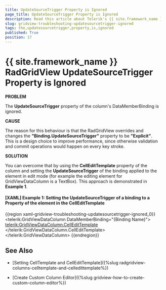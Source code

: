 ```yaml
---
title: UpdateSourceTrigger Property is Ignored
page_title: UpdateSourceTrigger Property is Ignored
description: Read this article about Telerik's {{ site.framework_name }} DataGrid to learn what to do when the UpdateSourceTrigger property of the column's DataMemberBinding is ignored.
slug: gridview-troubleshooting-updatesourcetrigger-ignored
tags: the,updatesourcetrigger,property,is,ignored
published: True
position: 17
---
```


# {{ site.framework_name }} RadGridView UpdateSourceTrigger Property is Ignored

__PROBLEM__

The __UpdateSourceTrigger__ property of the column's DataMemberBinding is ignored.
        
__CAUSE__

The reason for this behaviour is that the RadGridView overrides and changes the __"Binding.UpdateSourceTrigger"__ property to be __"Explicit"__. This is a design choice to improve performance, since otherwise validation and commit operations would happen on every key stroke.
        
__SOLUTION__

You can overcome that by using the __CellEditTemplate__ property of the column and setting the __UpdateSourceTrigger__ of the binding applied to the element in edit mode (for example the editing element for GridViewDataColumn is a TextBox). This approach is demonstrated in __Example 1__.

#### __[XAML] Example 1: Setting the UpdateSourceTrigger of a binding to a Property of the element in the CellEditTemplate__

{{region xaml-gridview-troubleshooting-updatesourcetrigger-ignored_0}}
	<!-- In this example we have a column bound to the Name property of our model-->
    <telerik:GridViewDataColumn DataMemberBinding="{Binding Name}">
        <telerik:GridViewDataColumn.CellEditTemplate>
            <DataTemplate>
                <TextBox Text="{Binding Name, UpdateSourceTrigger=PropertyChanged}" />
            </DataTemplate>
        </telerik:GridViewDataColumn.CellEditTemplate>
    </telerik:GridViewDataColumn>
{{endregion}}
     
## See Also

* [Setting CellTemplate and CellEditTemplate]({%slug radgridview-columns-celltemplate-and-celledittemplate%})

* [Create Custom Column Editor]({%slug gridview-how-to-create-custom-column-editor%})
